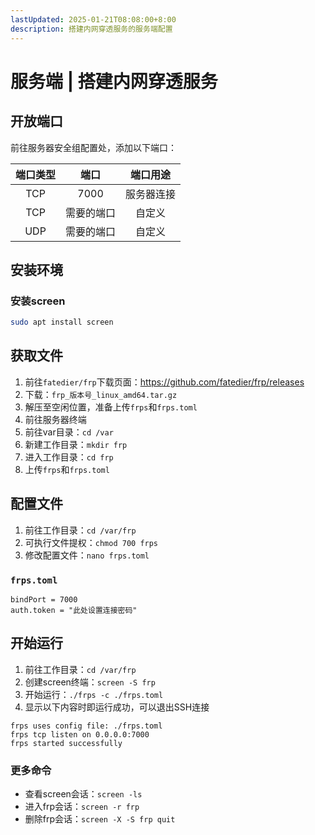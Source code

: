 ```yaml
---
lastUpdated: 2025-01-21T08:08:00+8:00
description: 搭建内网穿透服务的服务端配置
---
```


# 服务端 | 搭建内网穿透服务

## 开放端口

前往服务器安全组配置处，添加以下端口：

| 端口类型 |    端口    |  端口用途  |
| :------: | :--------: | :--------: |
|   TCP    |    7000    | 服务器连接 |
|   TCP    | 需要的端口 |   自定义   |
|   UDP    | 需要的端口 |   自定义   |

## 安装环境

### 安装screen

```bash
sudo apt install screen
```

## 获取文件

1. 前往`fatedier/frp`下载页面：<https://github.com/fatedier/frp/releases>
2. 下载：`frp_版本号_linux_amd64.tar.gz`
3. 解压至空闲位置，准备上传`frps`和`frps.toml`
4. 前往服务器终端
5. 前往var目录：`cd /var`
6. 新建工作目录：`mkdir frp`
7. 进入工作目录：`cd frp`
8. 上传`frps`和`frps.toml`

## 配置文件

1. 前往工作目录：`cd /var/frp`
2. 可执行文件提权：`chmod 700 frps`
3. 修改配置文件：`nano frps.toml`

### `frps.toml`

```toml{2}
bindPort = 7000
auth.token = "此处设置连接密码"
```

## 开始运行

1. 前往工作目录：`cd /var/frp`
2. 创建screen终端：`screen -S frp`
3. 开始运行：`./frps -c ./frps.toml`
4. 显示以下内容时即运行成功，可以退出SSH连接

```ansi
frps uses config file: ./frps.toml
frps tcp listen on 0.0.0.0:7000
frps started successfully
```

### 更多命令

- 查看screen会话：`screen -ls`
- 进入frp会话：`screen -r frp`
- 删除frp会话：`screen -X -S frp quit`
